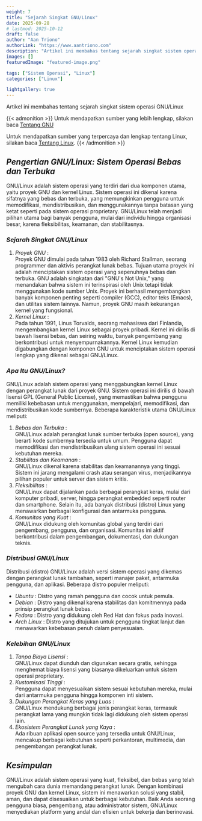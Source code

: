 ```yaml
---
weight: 7
title: "Sejarah Singkat GNU/Linux"
date: 2025-09-28
# lastmod: 2025-10-12
draft: false
author: "Aan Triono"
authorLink: "https://www.aantriono.com"
description: "Artikel ini membahas tentang sejarah singkat sistem operasi GNU/Linux."
images: []
featuredImage: "featured-image.png"

tags: ["Sistem Operasi", "Linux"]
categories: ["Linux"]

lightgallery: true
---
```


Artikel ini membahas tentang sejarah singkat sistem operasi GNU/Linux

<!--more-->

{{< admonition >}}
Untuk mendapatkan sumber yang lebih lengkap, silakan baca [Tentang GNU](https://www.gnu.org/gnu/gnu.html)

Untuk mendapatkan sumber yang terpercaya dan lengkap tentang Linux, silakan baca [Tentang Linux](https://www.linux.org/).
{{< /admonition >}}

## *Pengertian GNU/Linux: Sistem Operasi Bebas dan Terbuka*
GNU/Linux adalah sistem operasi yang terdiri dari dua komponen utama, yaitu proyek GNU dan kernel Linux. Sistem operasi ini dikenal karena sifatnya yang bebas dan terbuka, yang memungkinkan pengguna untuk memodifikasi, mendistribusikan, dan menggunakannya tanpa batasan yang ketat seperti pada sistem operasi proprietary. GNU/Linux telah menjadi pilihan utama bagi banyak pengguna, mulai dari individu hingga organisasi besar, karena fleksibilitas, keamanan, dan stabilitasnya.

### *Sejarah Singkat GNU/Linux*
1. *Proyek GNU* :  
   Proyek GNU dimulai pada tahun 1983 oleh Richard Stallman, seorang programmer dan aktivis perangkat lunak bebas. Tujuan utama proyek ini adalah menciptakan sistem operasi yang sepenuhnya bebas dan terbuka. GNU adalah singkatan dari "GNU's Not Unix," yang menandakan bahwa sistem ini terinspirasi oleh Unix tetapi tidak menggunakan kode sumber Unix. Proyek ini berhasil mengembangkan banyak komponen penting seperti compiler (GCC), editor teks (Emacs), dan utilitas sistem lainnya. Namun, proyek GNU masih kekurangan kernel yang fungsional.
2. *Kernel Linux* :  
   Pada tahun 1991, Linus Torvalds, seorang mahasiswa dari Finlandia, mengembangkan kernel Linux sebagai proyek pribadi. Kernel ini dirilis di bawah lisensi bebas, dan seiring waktu, banyak pengembang yang berkontribusi untuk menyempurnakannya. Kernel Linux kemudian digabungkan dengan komponen GNU untuk menciptakan sistem operasi lengkap yang dikenal sebagai GNU/Linux.

### *Apa Itu GNU/Linux?*
GNU/Linux adalah sistem operasi yang menggabungkan kernel Linux dengan perangkat lunak dari proyek GNU. Sistem operasi ini dirilis di bawah lisensi GPL (General Public License), yang memastikan bahwa pengguna memiliki kebebasan untuk menggunakan, mempelajari, memodifikasi, dan mendistribusikan kode sumbernya. Beberapa karakteristik utama GNU/Linux meliputi:
1. *Bebas dan Terbuka* :  
   GNU/Linux adalah perangkat lunak sumber terbuka (open source), yang berarti kode sumbernya tersedia untuk umum. Pengguna dapat memodifikasi dan mendistribusikan ulang sistem operasi ini sesuai kebutuhan mereka.
2. *Stabilitas dan Keamanan* :  
   GNU/Linux dikenal karena stabilitas dan keamanannya yang tinggi. Sistem ini jarang mengalami crash atau serangan virus, menjadikannya pilihan populer untuk server dan sistem kritis.
3. *Fleksibilitas* :  
   GNU/Linux dapat dijalankan pada berbagai perangkat keras, mulai dari komputer pribadi, server, hingga perangkat embedded seperti router dan smartphone. Selain itu, ada banyak distribusi (distro) Linux yang menawarkan berbagai konfigurasi dan antarmuka pengguna.
4. *Komunitas yang Kuat* :  
   GNU/Linux didukung oleh komunitas global yang terdiri dari pengembang, pengguna, dan organisasi. Komunitas ini aktif berkontribusi dalam pengembangan, dokumentasi, dan dukungan teknis.

### *Distribusi GNU/Linux*
Distribusi (distro) GNU/Linux adalah versi sistem operasi yang dikemas dengan perangkat lunak tambahan, seperti manajer paket, antarmuka pengguna, dan aplikasi. Beberapa distro populer meliputi:
- *Ubuntu* : Distro yang ramah pengguna dan cocok untuk pemula.
- *Debian* : Distro yang dikenal karena stabilitas dan komitmennya pada prinsip perangkat lunak bebas.
- *Fedora* : Distro yang didukung oleh Red Hat dan fokus pada inovasi.
- *Arch Linux* : Distro yang ditujukan untuk pengguna tingkat lanjut dan menawarkan kebebasan penuh dalam penyesuaian.

### *Kelebihan GNU/Linux*
1. *Tanpa Biaya Lisensi* :  
   GNU/Linux dapat diunduh dan digunakan secara gratis, sehingga menghemat biaya lisensi yang biasanya dikeluarkan untuk sistem operasi proprietary.
2. *Kustomisasi Tinggi* :  
   Pengguna dapat menyesuaikan sistem sesuai kebutuhan mereka, mulai dari antarmuka pengguna hingga komponen inti sistem.
3. *Dukungan Perangkat Keras yang Luas* :  
   GNU/Linux mendukung berbagai jenis perangkat keras, termasuk perangkat lama yang mungkin tidak lagi didukung oleh sistem operasi lain.
4. *Ekosistem Perangkat Lunak yang Kaya* :  
   Ada ribuan aplikasi open source yang tersedia untuk GNU/Linux, mencakup berbagai kebutuhan seperti perkantoran, multimedia, dan pengembangan perangkat lunak.

## *Kesimpulan*

GNU/Linux adalah sistem operasi yang kuat, fleksibel, dan bebas yang telah mengubah cara dunia memandang perangkat lunak. Dengan kombinasi proyek GNU dan kernel Linux, sistem ini menawarkan solusi yang stabil, aman, dan dapat disesuaikan untuk berbagai kebutuhan. Baik Anda seorang pengguna biasa, pengembang, atau administrator sistem, GNU/Linux menyediakan platform yang andal dan efisien untuk bekerja dan berinovasi.